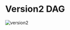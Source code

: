 # Version2 DAG

![version2](https://user-images.githubusercontent.com/57920951/147929149-5b7a4302-4fb3-4875-9f81-3ba57fcea274.png)
